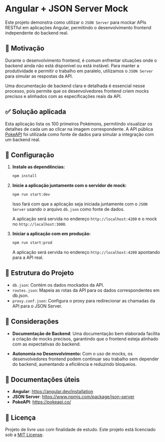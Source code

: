 # Angular + JSON Server Mock

Este projeto demonstra como utilizar o `JSON Server` para mockar APIs RESTful em aplicações Angular, permitindo o desenvolvimento frontend independente do backend real.

## 🚀 Motivação

Durante o desenvolvimento frontend, é comum enfrentar situações onde o backend ainda não está disponível ou está instável. Para manter a produtividade e permitir o trabalho em paralelo, utilizamos o `JSON Server` para simular as respostas da API.

Uma documentação de backend clara e detalhada é essencial nesse processo, pois permite que os desenvolvedores frontend criem mocks precisos e alinhados com as especificações reais da API.

## ✅ Solução aplicada

Esta aplicação lista os 100 primeiros Pokémons, permitindo visualizar os detalhes de cada um ao clicar na imagem correspondente. A API pública [PokeAPI](https://pokeapi.co/) foi utilizada como fonte de dados para simular a integração com um backend real.

## 🔧 Configuração

1. **Instale as dependências:**

   ```bash
   npm install
   ```

2. **Inicie a aplicação juntamente com o servidor de mock:**

   ```bash
   npm run start:dev
   ```
   Isso fará com que a aplicação seja iniciada juntamente com o ``JSON Server`` usando o arquivo ``db.json`` como fonte de dados. 

   A aplicação será servida no endereço ``http://localhost:4200`` e o mock no ``http://localhost:3000``.   


3. **Iniciar a aplicação com em produção:**

   ```bash
   npm run start:prod
   ```
   A aplicação será servida no endereço ``http://localhost:4200`` apontando para a API real.   

## 📁  Estrutura do Projeto
   - ``db.json``: Contém os dados mockados da API.
   - ``routes.json``: Mapeia as rotas da API para os dados correspondentes em db.json.
   - ``proxy.conf.json``: Configura o proxy para redirecionar as chamadas da API para o JSON Server.

## 📌 Considerações
   - **Documentação de Backend**: Uma documentação bem elaborada facilita a criação de mocks precisos, garantindo que o frontend esteja alinhado com as expectativas do backend.

   - **Autonomia no Desenvolvimento:** Com o uso de mocks, os desenvolvedores frontend podem continuar seu trabalho sem depender do backend, aumentando a eficiência e reduzindo bloqueios.

## 📌 Documentações úteis
   - **Angular**:  https://angular.dev/installation
   - **JSON Server**: https://www.npmjs.com/package/json-server
   - **PokeAPI**:  https://pokeapi.co/

## 📄 Licença
   Projeto de livre uso com finalidade de estudo.
   Este projeto está licenciado sob a [MIT License](https://opensource.org/license/mit).